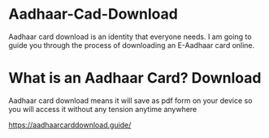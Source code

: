 # Aadhaar-Cad-Download
Aadhaar card download is an identity that everyone needs. I am going to guide you through the process of downloading an E-Aadhaar card online.

# What is an Aadhaar Card? Download
Aadhaar card download means it will save as pdf form on your device so you will access it without any tension anytime anywhere

[https://aadhaarcarddownload.guide/
](https://aadhaarcarddownload.guide/)
